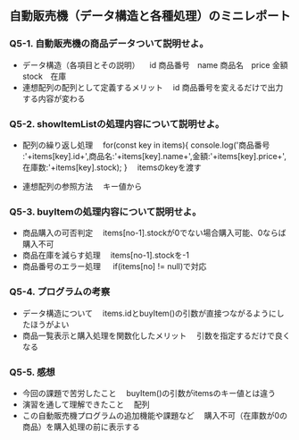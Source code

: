 ## 自動販売機（データ構造と各種処理）のミニレポート
### Q5-1. 自動販売機の商品データついて説明せよ。
* データ構造（各項目とその説明）
　id 商品番号　name 商品名　price 金額　stock　在庫
* 連想配列の配列として定義するメリット
　id 商品番号を変えるだけで出力する内容が変わる
### Q5-2. showItemListの処理内容について説明せよ。
* 配列の繰り返し処理
　for(const key in items){
                    console.log('商品番号 :'+items[key].id+',商品名:'+items[key].name+',金額:'+items[key].price+',在庫数:'+items[key].stock);
                }
　itemsのkeyを渡す

* 連想配列の参照方法
　キー値から
### Q5-3. buyItemの処理内容について説明せよ。
* 商品購入の可否判定
　items[no-1].stockが0でない場合購入可能、0ならば購入不可
* 商品在庫を減らす処理
　items[no-1].stockを-1
* 商品番号のエラー処理
　 if(items[no] != null)で対応

### Q5-4. プログラムの考察
* データ構造について
　items.idとbuyItem()の引数が直接つながるようにしたほうがよい
* 商品一覧表示と購入処理を関数化したメリット
　引数を指定するだけで良くなる
### Q5-5. 感想
* 今回の課題で苦労したこと
　buyItem()の引数がitemsのキー値とは違う
* 演習を通して理解できたこと
　配列
* この自動販売機プログラムの追加機能や課題など
　購入不可（在庫数が0の商品）を購入処理の前に表示する
